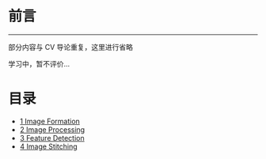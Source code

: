 # 前言

---

部分内容与 CV 导论重复，这里进行省略

学习中，暂不评价...

# 目录
- [1 Image Formation](https://lihua5487.github.io/Notes/CV/1%20Image%20Formation)
- [2 Image Processing](https://lihua5487.github.io/Notes/CV/2%20Image%20Processing)
- [3 Feature Detection](https://lihua5487.github.io/Notes/CV/3%20Feature%20Detection)
- [4 Image Stitching](https://lihua5487.github.io/Notes/CV/4%20Image%20Stitching)